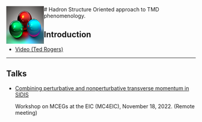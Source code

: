 <img style="float: left;" alt="" src="images/3quarks.png" width="100" height="100">  
# Hadron Structure Oriented approach to TMD phenomenology. 


## Introduction
*   <a href="https://www.youtube.com/watch?v=7Wqx9yhBXuI&t=4382s" target="_blank"> Video (Ted Rogers) </a>

* * *

##  Talks
* <div class="myDiv">
  <p><a href="https://github.com/hso-tmd/hso-tmd.github.io/blob/main/slides/tr/MC_EIC_2022.pdf" target="_blank"> 
  Combining perturbative and nonperturbative transverse momentum in SIDIS</a> </div></p>
  <p>Workshop on MCEGs at the EIC (MC4EIC), November 18, 2022. (Remote meeting)</p>
</div>
